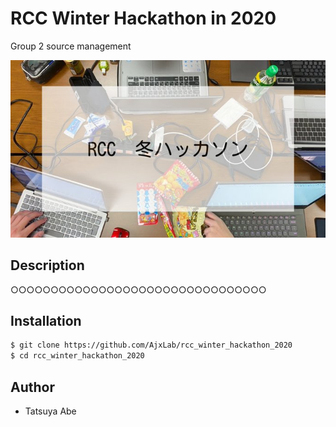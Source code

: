 # RCC Winter Hackathon in 2020

Group 2 source management

![](img/RCC_Hackathon.jpeg)

## Description
○○○○○○○○○○○○○○○○○○○○○○○○○○○○○○○○


## Installation
```sh
$ git clone https://github.com/AjxLab/rcc_winter_hackathon_2020
$ cd rcc_winter_hackathon_2020
```


## Author
- Tatsuya Abe

